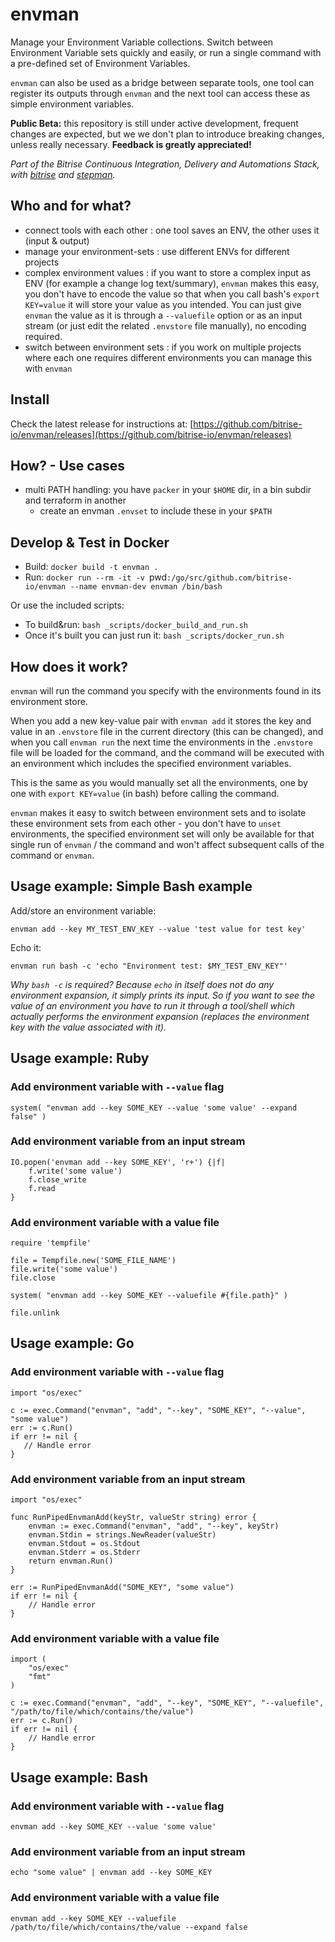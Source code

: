 # envman

Manage your Environment Variable collections. Switch between Environment Variable sets
quickly and easily, or run a single command with a pre-defined set of Environment Variables.

`envman` can also be used as a bridge between separate tools, one tool can register its
outputs through `envman` and the next tool can access these as simple environment variables.

**Public Beta:** this repository is still under active development,
frequent changes are expected, but we we don't plan to introduce breaking changes,
unless really necessary. **Feedback is greatly appreciated!**

*Part of the Bitrise Continuous Integration, Delivery and Automations Stack,
with [bitrise](https://github.com/bitrise-io/bitrise) and [stepman](https://github.com/bitrise-io/stepman).*

## Who and for what?

- connect tools with each other : one tool saves an ENV, the other uses it (input & output)
- manage your environment-sets : use different ENVs for different projects
- complex environment values : if you want to store a complex input as ENV (for example a change log text/summary), `envman` makes this easy, you don't have to encode the value so that when you call bash's `export KEY=value` it will store your value as you intended. You can just give `envman` the value as it is through a `--valuefile` option or as an input stream (or just edit the related `.envstore` file manually), no encoding required.
- switch between environment sets : if you work on multiple projects where each one requires different environments you can manage this with `envman`

## Install

Check the latest release for instructions at: [https://github.com/bitrise-io/envman/releases](https://github.com/bitrise-io/envman/releases)


## How? - Use cases

- multi PATH handling: you have `packer` in your `$HOME` dir, in a bin subdir and terraform in another
	- create an envman `.envset` to include these in your `$PATH`


## Develop & Test in Docker

* Build: `docker build -t envman .`
* Run: `docker run --rm -it -v `pwd`:/go/src/github.com/bitrise-io/envman --name envman-dev envman /bin/bash`

Or use the included scripts:

* To build&run: `bash _scripts/docker_build_and_run.sh`
* Once it's built you can just run it: `bash _scripts/docker_run.sh`


## How does it work?

`envman` will run the command you specify
with the environments found in its environment store.

When you add a new key-value pair with `envman add` it stores
the key and value in an `.envstore` file in the current
directory (this can be changed), and when you call `envman run`
the next time the environments in the `.envstore` file will
be loaded for the command, and the command will be executed
with an environment which includes the specified environment
variables.

This is the same as you would manually set all the
environments, one by one with `export KEY=value` (in bash)
before calling the command.

`envman` makes it easy to switch between environment sets
and to isolate these environment sets from each other -
you don't have to `unset` environments, the specified
environment set will only be available for that single
run of `envman` / the command and won't affect subsequent
calls of the command or `envman`.


## Usage example: Simple Bash example

Add/store an environment variable:

```
envman add --key MY_TEST_ENV_KEY --value 'test value for test key'
```

Echo it:

```
envman run bash -c 'echo "Environment test: $MY_TEST_ENV_KEY"'
```

*Why `bash -c` is required? Because `echo` in itself
does not do any environment expansion, it simply prints
its input. So if you want to see the value of an environment
you have to run it through a tool/shell which actually
performs the environment expansion (replaces the environment
key with the value associated with it).*


## Usage example: Ruby

### Add environment variable with `--value` flag

```
system( "envman add --key SOME_KEY --value 'some value' --expand false" )
```

### Add environment variable from an input stream

```
IO.popen('envman add --key SOME_KEY', 'r+') {|f|
	f.write('some value')
	f.close_write
	f.read
}
```

### Add environment variable with a value file

```
require 'tempfile'

file = Tempfile.new('SOME_FILE_NAME')
file.write('some value')
file.close

system( "envman add --key SOME_KEY --valuefile #{file.path}" )

file.unlink
```

## Usage example: Go

### Add environment variable with `--value` flag

```
import "os/exec"

c := exec.Command("envman", "add", "--key", "SOME_KEY", "--value", "some value")
err := c.Run()
if err != nil {
   // Handle error
}
```

### Add environment variable from an input stream

```
import "os/exec"

func RunPipedEnvmanAdd(keyStr, valueStr string) error {
	envman := exec.Command("envman", "add", "--key", keyStr)
	envman.Stdin = strings.NewReader(valueStr)
	envman.Stdout = os.Stdout
	envman.Stderr = os.Stderr
	return envman.Run()
}

err := RunPipedEnvmanAdd("SOME_KEY", "some value")
if err != nil {
	// Handle error
}
```

### Add environment variable with a value file

```
import (
	"os/exec"
	"fmt"
)

c := exec.Command("envman", "add", "--key", "SOME_KEY", "--valuefile", "/path/to/file/which/contains/the/value")
err := c.Run()
if err != nil {
	// Handle error
}
```

## Usage example: Bash

### Add environment variable with `--value` flag

```
envman add --key SOME_KEY --value 'some value'
```

### Add environment variable from an input stream

```
echo "some value" | envman add --key SOME_KEY
```

### Add environment variable with a value file

```
envman add --key SOME_KEY --valuefile /path/to/file/which/contains/the/value --expand false
```
